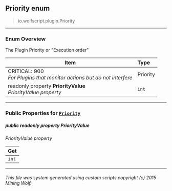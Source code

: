 ## Priority __enum__

>io.wolfscript.plugin.Priority

---

### Enum Overview

The Plugin Priority or "Execution order"

Item | Type   
--- | :--- 
CRITICAL: 900<br> _For Plugins that monitor actions but do not interfere_ | Priority
 readonly property __PriorityValue__ <br> _PriorityValue property_ | `int`



---


### Public Properties for [`Priority`](Priority.md)

##### <a id='priorityvalue'></a>public  readonly property __PriorityValue__

_PriorityValue property_

Get | 
--- | 
`int` |



---


###### This file was system generated using custom scripts copyright (c) 2015 Mining Wolf.
	

